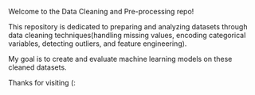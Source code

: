 Welcome to the Data Cleaning and Pre-processing repo! 

This repository is dedicated to preparing and analyzing datasets through data cleaning techniques(handling missing values, encoding categorical variables, detecting outliers, and feature engineering). 

My goal is to create and evaluate machine learning models on these cleaned datasets.

Thanks for visiting (: 
